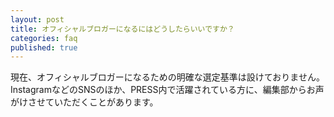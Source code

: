 ```yaml
---
layout: post
title: オフィシャルブロガーになるにはどうしたらいいですか？
categories: faq
published: true
---
```


現在、オフィシャルブロガーになるための明確な選定基準は設けておりません。
InstagramなどのSNSのほか、PRESS内で活躍されている方に、編集部からお声がけさせていただくことがあります。
